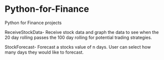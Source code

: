 # Python-for-Finance
Python for Finance projects

ReceiveStockData- Receive stock data and graph the data to see when the 20 day rolling passes the 100 day rolling for potential trading strategies.

StockForecast- Forecast a stocks value of n days. User can select how many days they would like to forecast.
